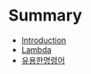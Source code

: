 # Summary

* [Introduction](README.md)
* [Lambda](lambda.md)
* [유용한명령어](c720-c6a9-d55c-ba85-b839-c5b4.md)

